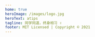```yaml
---
home: true
heroImage: /images/logo.jpg
heroText: atips
tagline: 同学同道，终身相习 ✌
footer: MIT Licensed | Copyright © 2021
---
```

